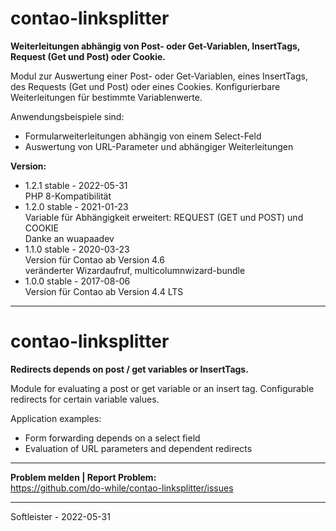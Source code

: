 # contao-linksplitter
**Weiterleitungen abhängig von Post- oder Get-Variablen, InsertTags, Request (Get und Post) oder Cookie.**


Modul zur Auswertung einer Post- oder Get-Variablen, eines InsertTags, des Requests (Get und Post) oder eines Cookies. Konfigurierbare Weiterleitungen für bestimmte Variablenwerte.

Anwendungsbeispiele sind:
* Formularweiterleitungen abhängig von einem Select-Feld
* Auswertung von URL-Parameter und abhängiger Weiterleitungen


**Version:**<br>
* 1.2.1 stable - 2022-05-31<br>PHP 8-Kompatibilität
* 1.2.0 stable - 2021-01-23<br>Variable für Abhängigkeit erweitert: REQUEST (GET und POST) und COOKIE<br>Danke an wuapaadev
* 1.1.0 stable - 2020-03-23<br>Version für Contao ab Version 4.6<br>veränderter Wizardaufruf, multicolumnwizard-bundle
* 1.0.0 stable - 2017-08-06<br>Version für Contao ab Version 4.4 LTS


___
# contao-linksplitter
**Redirects depends on post / get variables or InsertTags.**


Module for evaluating a post or get variable or an insert tag. Configurable redirects for certain variable values.

Application examples:
* Form forwarding depends on a select field
* Evaluation of URL parameters and dependent redirects


___
**Problem melden | Report Problem:**<br>
https://github.com/do-while/contao-linksplitter/issues


___
Softleister - 2022-05-31
